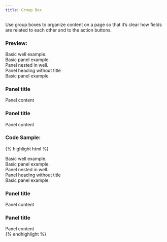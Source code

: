 ```yaml
---
title: Group Box
---
```


Use group boxes to organize content on a page so that it’s clear how fields are related to each other and to the action buttons.

### Preview:

<div class="well">
	Basic well example.
</div>

<div class="panel panel-default bh--panel">
	<div class="panel-body">
		Basic panel example.
	</div>
</div>

<div class="well">
	<div class="panel panel-default bh--panel">
		<div class="panel-body">
			Panel nested in well.
		</div>
	</div>
</div>

<div class="panel panel-default bh--panel">
	<div class="panel-heading">Panel heading without title</div>
	<div class="panel-body">
		Basic panel example.
	</div>
</div>

<div class="panel panel-default bh--panel">
	<div class="panel-heading">
		<h3 class="panel-title">Panel title</h3>
	</div>
	<div class="panel-body">
		Panel content
	</div>
</div>

<div class="well">
	<div class="panel panel-default bh--panel">
		<div class="panel-heading">
			<h3 class="panel-title">Panel title</h3>
		</div>
		<div class="panel-body">
			Panel content
		</div>
	</div>
</div>

### Code Sample:

{% highlight html %}
<!-- Basic Well Example -->
<div class="well">
	Basic well example.
</div>

<!-- Basic Panel Example -->
<div class="panel panel-default bh--panel">
	<div class="panel-body">
		Basic panel example.
	</div>
</div>

<!-- Panel Nested in Well Example -->
<div class="well">
	<div class="panel panel-default bh--panel">
		<div class="panel-body">
			Panel nested in well.
		</div>
	</div>
</div>

<!-- Panel with heading Example -->
<div class="panel panel-default bh--panel">
	<div class="panel-heading">Panel heading without title</div>
	<div class="panel-body">
		Basic panel example.
	</div>
</div>

<!-- Panel with title Example -->
<div class="panel panel-default bh--panel">
	<div class="panel-heading">
		<h3 class="panel-title">Panel title</h3>
	</div>
	<div class="panel-body">
		Panel content
	</div>
</div>

<!-- Panel with title nested in Well Example -->
<div class="well">
	<div class="panel panel-default bh--panel">
		<div class="panel-heading">
			<h3 class="panel-title">Panel title</h3>
		</div>
		<div class="panel-body">
			Panel content
		</div>
	</div>
</div>
{% endhighlight %}
